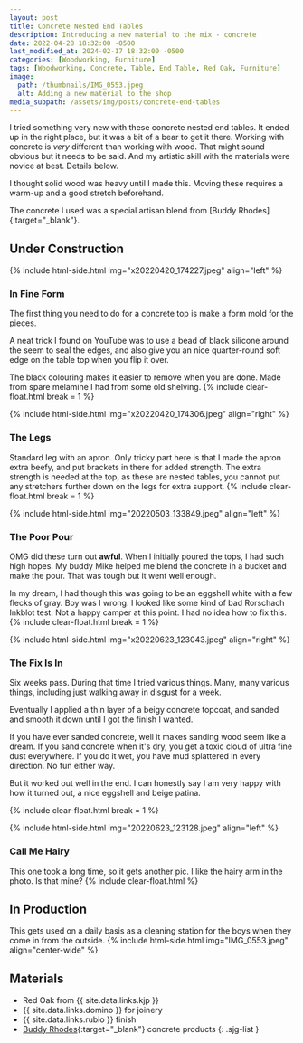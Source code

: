 ```yaml
---
layout: post
title: Concrete Nested End Tables
description: Introducing a new material to the mix - concrete
date: 2022-04-28 18:32:00 -0500
last_modified_at: 2024-02-17 18:32:00 -0500
categories: [Woodworking, Furniture]
tags: [Woodworking, Concrete, Table, End Table, Red Oak, Furniture]
image:
  path: /thumbnails/IMG_0553.jpeg
  alt: Adding a new material to the shop
media_subpath: /assets/img/posts/concrete-end-tables
---
```

I tried something very new with these concrete nested end tables. It ended up in the right place, but it was a bit of a bear to get it there. Working with concrete is _very_ different than working with wood. That might sound obvious but it needs to be said. And my artistic skill with the materials were novice at best. Details below.

I thought solid wood was heavy until I made this. Moving these requires a warm-up and a good stretch beforehand.

The concrete I used was a special artisan blend from [Buddy Rhodes]{:target="\_blank"}.

## Under Construction

{% include html-side.html img="x20220420_174227.jpeg" align="left" %}

### In Fine Form

The first thing you need to do for a concrete top is make a form mold for the pieces.

A neat trick I found on YouTube was to use a bead of black silicone around the seem to seal the edges, and also give you an nice quarter-round soft edge on the table top when you flip it over.

The black colouring makes it easier to remove when you are done. Made from spare melamine I had from some old shelving.
{% include clear-float.html break = 1 %}

{% include html-side.html img="x20220420_174306.jpeg" align="right" %}

### The Legs

Standard leg with an apron. Only tricky part here is that I made the apron extra beefy, and put brackets in there for added strength. The extra strength is needed at the top, as these are nested tables, you cannot put any stretchers further down on the legs for extra support.
{% include clear-float.html break = 1 %}

{% include html-side.html img="20220503_133849.jpeg" align="left" %}

### The Poor Pour

OMG did these turn out **awful**. When I initially poured the tops, I had such high hopes. My buddy Mike helped me blend the concrete in a bucket and make the pour. That was tough but it went well enough.

In my dream, I had though this was going to be an eggshell white with a few flecks of gray. Boy was I wrong. I looked like some kind of bad Rorschach Inkblot test. Not a happy camper at this point. I had no idea how to fix this.
{% include clear-float.html break = 1 %}

{% include html-side.html img="x20220623_123043.jpeg" align="right" %}

### The Fix Is In

Six weeks pass. During that time I tried various things. Many, many various things, including just walking away in disgust for a week.

Eventually I applied a thin layer of a beigy concrete topcoat, and sanded and smooth it down until I got the finish I wanted.

If you have ever sanded concrete, well it makes sanding wood seem like a dream. If you sand concrete when it's dry, you get a toxic cloud of ultra fine dust everywhere. If you do it wet, you have mud splattered in every direction. No fun either way.

But it worked out well in the end. I can honestly say I am very happy with how it turned out, a nice eggshell and beige patina.

{% include clear-float.html break = 1 %}

{% include html-side.html img="20220623_123128.jpeg" align="left" %}

### Call Me Hairy

This one took a long time, so it gets another pic. I like the hairy arm in the photo. Is that mine?
{% include clear-float.html %}

## In Production

This gets used on a daily basis as a cleaning station for the boys when they come in from the outside.
{% include html-side.html img="IMG_0553.jpeg" align="center-wide" %}

## Materials

- Red Oak from {{ site.data.links.kjp }}
- {{ site.data.links.domino }} for joinery
- {{ site.data.links.rubio }} finish
- [Buddy Rhodes](https://www.buddyrhodes.com){:target="\_blank"} concrete products
{: .sjg-list }
